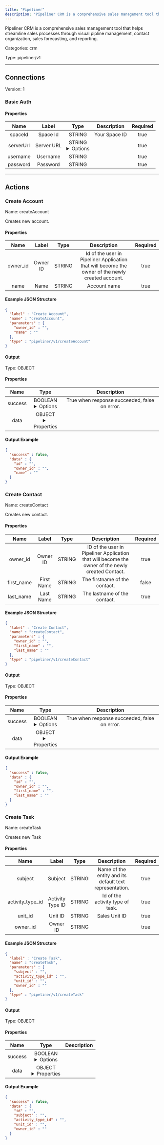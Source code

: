 ```yaml
---
title: "Pipeliner"
description: "Pipeliner CRM is a comprehensive sales management tool that helps streamline sales processes through visual pipline management, contact organization, sales forecasting, and reporting."
---
```


Pipeliner CRM is a comprehensive sales management tool that helps streamline sales processes through visual pipline management, contact organization, sales forecasting, and reporting.


Categories: crm


Type: pipeliner/v1

<hr />



## Connections

Version: 1


### Basic Auth

#### Properties

|      Name       |      Label     |     Type     |     Description     | Required |
|:---------------:|:--------------:|:------------:|:-------------------:|:--------:|
| spaceId | Space Id | STRING | Your Space ID | true |
| serverUrl | Server URL | STRING <details> <summary> Options </summary> https://us-east.api.pipelinersales.com/api/v100/rest/spaces/, https://eu-central.api.pipelinersales.com/api/v100/rest/spaces/, https://ca-central.api.pipelinersales.com/api/v100/rest/spaces/, https://ap-southeast.api.pipelinersales.com/api/v100/rest/spaces/ </details> |  | true |
| username | Username | STRING |  | true |
| password | Password | STRING |  | true |





<hr />



## Actions


### Create Account
Name: createAccount

Creates new account.

#### Properties

|      Name       |      Label     |     Type     |     Description     | Required |
|:---------------:|:--------------:|:------------:|:-------------------:|:--------:|
| owner_id | Owner ID | STRING | Id of the user in Pipeliner Application that will become the owner of the newly created account. | true |
| name | Name | STRING | Account name | true |

#### Example JSON Structure
```json
{
  "label" : "Create Account",
  "name" : "createAccount",
  "parameters" : {
    "owner_id" : "",
    "name" : ""
  },
  "type" : "pipeliner/v1/createAccount"
}
```

#### Output



Type: OBJECT


#### Properties

|     Name     |     Type     |     Description     |
|:------------:|:------------:|:-------------------:|
| success | BOOLEAN <details> <summary> Options </summary> true, false </details> | True when response succeeded, false on error. |
| data | OBJECT <details> <summary> Properties </summary> {STRING\(id), STRING\(owner_id), STRING\(name)} </details> |  |




#### Output Example
```json
{
  "success" : false,
  "data" : {
    "id" : "",
    "owner_id" : "",
    "name" : ""
  }
}
```


### Create Contact
Name: createContact

Creates new contact.

#### Properties

|      Name       |      Label     |     Type     |     Description     | Required |
|:---------------:|:--------------:|:------------:|:-------------------:|:--------:|
| owner_id | Owner ID | STRING | ID of the user in Pipeliner Application that will become the owner of the newly created Contact. | true |
| first_name | First Name | STRING | The firstname of the contact. | false |
| last_name | Last Name | STRING | The lastname of the contact. | true |

#### Example JSON Structure
```json
{
  "label" : "Create Contact",
  "name" : "createContact",
  "parameters" : {
    "owner_id" : "",
    "first_name" : "",
    "last_name" : ""
  },
  "type" : "pipeliner/v1/createContact"
}
```

#### Output



Type: OBJECT


#### Properties

|     Name     |     Type     |     Description     |
|:------------:|:------------:|:-------------------:|
| success | BOOLEAN <details> <summary> Options </summary> true, false </details> | True when response succeeded, false on error. |
| data | OBJECT <details> <summary> Properties </summary> {STRING\(id), STRING\(owner_id), STRING\(first_name), STRING\(last_name)} </details> |  |




#### Output Example
```json
{
  "success" : false,
  "data" : {
    "id" : "",
    "owner_id" : "",
    "first_name" : "",
    "last_name" : ""
  }
}
```


### Create Task
Name: createTask

Creates new Task

#### Properties

|      Name       |      Label     |     Type     |     Description     | Required |
|:---------------:|:--------------:|:------------:|:-------------------:|:--------:|
| subject | Subject | STRING | Name of the entity and its default text representation. | true |
| activity_type_id | Activity Type ID | STRING | Id of the activity type of task. | true |
| unit_id | Unit ID | STRING | Sales Unit ID | true |
| owner_id | Owner ID | STRING |  | true |

#### Example JSON Structure
```json
{
  "label" : "Create Task",
  "name" : "createTask",
  "parameters" : {
    "subject" : "",
    "activity_type_id" : "",
    "unit_id" : "",
    "owner_id" : ""
  },
  "type" : "pipeliner/v1/createTask"
}
```

#### Output



Type: OBJECT


#### Properties

|     Name     |     Type     |     Description     |
|:------------:|:------------:|:-------------------:|
| success | BOOLEAN <details> <summary> Options </summary> true, false </details> |  |
| data | OBJECT <details> <summary> Properties </summary> {STRING\(id), STRING\(subject), STRING\(activity_type_id), STRING\(unit_id), STRING\(owner_id)} </details> |  |




#### Output Example
```json
{
  "success" : false,
  "data" : {
    "id" : "",
    "subject" : "",
    "activity_type_id" : "",
    "unit_id" : "",
    "owner_id" : ""
  }
}
```




